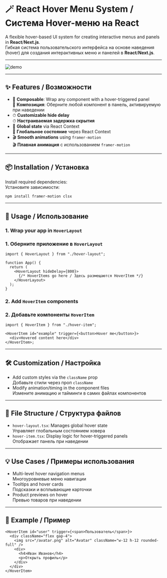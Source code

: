 # 🪄 React Hover Menu System / Система Hover-меню на React

A flexible hover-based UI system for creating interactive menus and panels in **React**/**Next.js**.  
Гибкая система пользовательского интерфейса на основе наведения (hover) для создания интерактивных меню и панелей в **React**/**Next.js**.

---

![demo](./example.gif)

---

## ✨ Features / Возможности

- 🧩 **Composable**: Wrap any component with a hover-triggered panel  
  🧩 **Композиция**: Оберните любой компонент в панель, активируемую при наведении
- ⏱ **Customizable hide delay**  
  ⏱ **Настраиваемая задержка скрытия**
- 🧠 **Global state** via React Context  
  🧠 **Глобальное состояние** через React Context
- 🎬 **Smooth animations** using `framer-motion`  
  🎬 **Плавная анимация** с использованием `framer-motion`

---

## 📦 Installation / Установка

Install required dependencies:  
Установите зависимости:

```bash
npm install framer-motion clsx
```

---

## 🧠 Usage / Использование

### 1. Wrap your app in `HoverLayout`

### 1. Оберните приложение в `HoverLayout`

```tsx
import { HoverLayout } from "./hover-layout";

function App() {
  return (
    <HoverLayout hideDelay={800}>
      {/* HoverItems go here / Здесь размещаются HoverItem */}
    </HoverLayout>
  );
}
```

### 2. Add `HoverItem` components

### 2. Добавьте компоненты `HoverItem`

```tsx
import { HoverItem } from "./hover-item";

<HoverItem id="example" trigger={<button>Hover me</button>}>
  <div>Hovered content here</div>
</HoverItem>;
```

---

## 🛠 Customization / Настройка

- Add custom styles via the `className` prop  
  Добавьте стили через проп `className`
- Modify animation/timing in the component files  
  Измените анимацию и тайминги в самих файлах компонентов

---

## 📁 File Structure / Структура файлов

- `hover-layout.tsx`: Manages global hover state  
  Управляет глобальным состоянием ховера
- `hover-item.tsx`: Display logic for hover-triggered panels  
  Отображает панель при наведении

---

## 💡 Use Cases / Примеры использования

- Multi-level hover navigation menus  
  Многоуровневые меню навигации
- Tooltips and hover cards  
  Подсказки и всплывающие карточки
- Product previews on hover  
  Превью товаров при наведении

---

## 🧪 Example / Пример

```tsx
<HoverItem id="user" trigger={<span>Пользователь</span>}>
  <div className="flex gap-4">
    <img src="/avatar.png" alt="Avatar" className="w-12 h-12 rounded-full" />
    <div>
      <h4>Иван Иванов</h4>
      <p>Открыть профиль</p>
    </div>
  </div>
</HoverItem>
```
